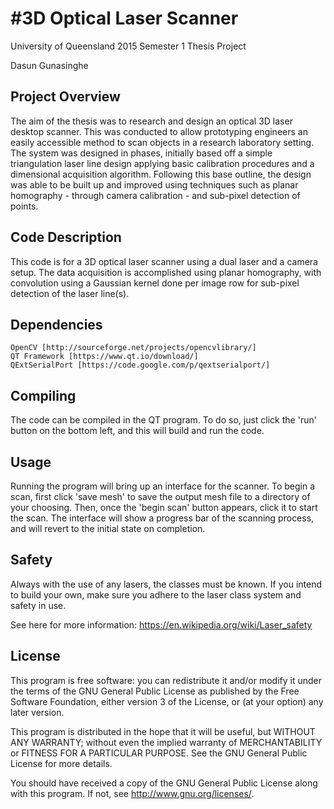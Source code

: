 #3D Optical Laser Scanner
===========
 
University of Queensland 2015 Semester 1 Thesis Project

Dasun Gunasinghe
 
## Project Overview ##
 
The aim of the thesis was to research and design an optical 3D laser desktop scanner. This was conducted to allow prototyping engineers an easily accessible method to scan objects in a research laboratory setting. The system was designed in phases, initially based off a simple triangulation laser line design applying basic calibration procedures and a dimensional acquisition algorithm. Following this base outline, the design was able to be built up and improved using techniques such as planar homography - through camera calibration - and sub-pixel detection of points.
 
## Code Description ##
 
This code is for a 3D optical laser scanner using a dual laser and a camera setup. The data acquisition is accomplished using planar homography, with convolution using a Gaussian kernel done per image row for sub-pixel detection of the laser line(s).
 
## Dependencies ##
 
    OpenCV [http://sourceforge.net/projects/opencvlibrary/]
    QT Framework [https://www.qt.io/download/]
    QExtSerialPort [https://code.google.com/p/qextserialport/]
    
   
## Compiling ##
 
The code can be compiled in the QT program. To do so, just click the 'run' button on the bottom left, and this will build and run the code.
 
## Usage ##
 
Running the program will bring up an interface for the scanner. To begin a scan, first click 'save mesh' to save the output mesh file to a directory of your choosing. Then, once the 'begin scan' button appears, click it to start the scan. The interface will show a progress bar of the scanning process, and will revert to the initial state on completion. 
 
## Safety ##

Always with the use of any lasers, the classes must be known. If you intend to build your own, make sure you adhere to the laser class system and safety in use. 

See here for more information: https://en.wikipedia.org/wiki/Laser_safety
 
## License ##
 
This program is free software: you can redistribute it and/or modify it under the terms of the GNU General Public License as published by the Free Software Foundation, either version 3 of the License, or (at your option) any later version.

This program is distributed in the hope that it will be useful, but WITHOUT ANY WARRANTY; without even the implied warranty of MERCHANTABILITY or FITNESS FOR A PARTICULAR PURPOSE.  See the GNU General Public License for more details.

You should have received a copy of the GNU General Public License along with this program.  If not, see <http://www.gnu.org/licenses/>.
